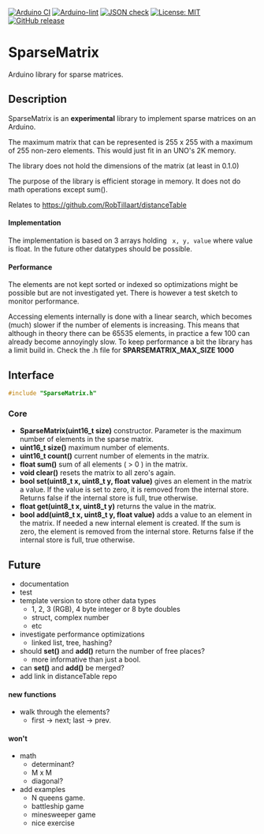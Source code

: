 
[![Arduino CI](https://github.com/RobTillaart/SparseMatrix/workflows/Arduino%20CI/badge.svg)](https://github.com/marketplace/actions/arduino_ci)
[![Arduino-lint](https://github.com/RobTillaart/SparseMatrix/actions/workflows/arduino-lint.yml/badge.svg)](https://github.com/RobTillaart/SparseMatrix/actions/workflows/arduino-lint.yml)
[![JSON check](https://github.com/RobTillaart/SparseMatrix/actions/workflows/jsoncheck.yml/badge.svg)](https://github.com/RobTillaart/SparseMatrix/actions/workflows/jsoncheck.yml)
[![License: MIT](https://img.shields.io/badge/license-MIT-green.svg)](https://github.com/RobTillaart/SparseMatrix/blob/master/LICENSE)
[![GitHub release](https://img.shields.io/github/release/RobTillaart/SparseMatrix.svg?maxAge=3600)](https://github.com/RobTillaart/SparseMatrix/releases)


# SparseMatrix

Arduino library for sparse matrices.


## Description

SparseMatrix is an **experimental** library to implement sparse matrices on an Arduino.

The maximum matrix that can be represented is 255 x 255 
with a maximum of 255 non-zero elements.
This would just fit in an UNO's 2K memory.

The library does not hold the dimensions of the matrix (at least in 0.1.0)

The purpose of the library is efficient storage in memory. 
It does not do math operations except sum().

Relates to https://github.com/RobTillaart/distanceTable


#### Implementation

The implementation is based on 3 arrays holding ``` x, y, value``` where value is float.
In the future other datatypes should be possible.

#### Performance

The elements are not kept sorted or indexed so optimizations might be 
possible but are not investigated yet.
There is however a test sketch to monitor performance.

Accessing elements internally is done with a linear search, 
which becomes (much) slower if the number of elements is increasing. 
This means that although in theory there can be 65535 elements, 
in practice a few 100 can already become annoyingly slow.
To keep performance a bit the library has a limit build in.
Check the .h file for **SPARSEMATRIX_MAX_SIZE 1000**


## Interface

```cpp
#include "SparseMatrix.h"
```

### Core
- **SparseMatrix(uint16_t size)** constructor. 
Parameter is the maximum number of elements in the sparse matrix.
- **uint16_t size()** maximum number of elements.
- **uint16_t count()** current number of elements in the matrix.
- **float sum()** sum of all elements ( > 0 ) in the matrix.
- **void clear()** resets the matrix to all zero's again.
- **bool set(uint8_t x, uint8_t y, float value)** gives an element in the matrix a value.
If the value is set to zero, it is removed from the internal store.
Returns false if the internal store is full, true otherwise.
- **float get(uint8_t x, uint8_t y)** returns the value in the matrix. 
- **bool add(uint8_t x, uint8_t y, float value)** adds a value to an element in the matrix.
If needed a new internal element is created. 
If the sum is zero, the element is removed from the internal store.
Returns false if the internal store is full, true otherwise.


## Future

- documentation
- test
- template version to store other data types 
  - 1, 2, 3 (RGB), 4 byte integer or 8 byte doubles
  - struct, complex number
  - etc
- investigate performance optimizations
  - linked list, tree, hashing?
- should **set()** and **add()** return the number of free places?
  - more informative than just a bool.
- can **set()** and **add()** be merged?
- add link in distanceTable repo
  

#### new functions

- walk through the elements?
  - first -> next;  last -> prev.

#### won't

- math
  - determinant?
  - M x M
  - diagonal?
- add examples
  - N queens game.
  - battleship game
  - minesweeper game
  - nice exercise 


